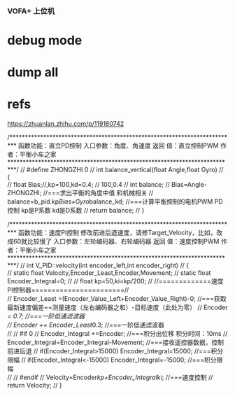### VOFA+ 上位机


# debug mode

# dump all 

# refs
https://zhuanlan.zhihu.com/p/119160742


/**************************************************************************
函数功能：直立PD控制
入口参数：角度、角速度
返回  值：直立控制PWM
作    者：平衡小车之家
**************************************************************************/
// #define ZHONGZHI 0
// int balance_vertical(float Angle,float Gyro)
// {  
//    float Bias;//,kp=100,kd=0.4;    // 100,0.4
// 	 int balance;
// 	 Bias=Angle-ZHONGZHI;       //===求出平衡的角度中值 和机械相关
// 	 balance=b_pid.kp*Bias+Gyro*balance_kd;   //===计算平衡控制的电机PWM  PD控制   kp是P系数 kd是D系数 
// 	 return balance;
// }

/**************************************************************************
函数功能：速度PI控制 修改前进后退速度，请修Target_Velocity，比如，改成60就比较慢了
入口参数：左轮编码器、右轮编码器
返回  值：速度控制PWM
作    者：平衡小车之家
**************************************************************************/
// int V_PID::velocity(int encoder_left,int encoder_right)
// {  
//     static float Velocity,Encoder_Least,Encoder,Movement;
// 	  static float Encoder_Integral=0;
// 	  // float kp=50,ki=kp/200;
// 	  //=============速度PI控制器=======================//	
// 		Encoder_Least =(Encoder_Value_Left+Encoder_Value_Right)-0;                    //===获取最新速度偏差==测量速度（左右编码器之和）-目标速度（此处为零） 
// 		Encoder *= 0.7;		                                                //===一阶低通滤波器       
// 		Encoder += Encoder_Least*0.3;	                                    //===一阶低通滤波器    
//     // #if 0
// 		Encoder_Integral +=Encoder;                                       //===积分出位移 积分时间：10ms
// 		Encoder_Integral=Encoder_Integral-Movement;                       //===接收遥控器数据，控制前进后退
// 		if(Encoder_Integral>15000)  	Encoder_Integral=15000;             //===积分限幅
// 		if(Encoder_Integral<-15000) 	Encoder_Integral=-15000;            //===积分限幅	
//     // #endif
// 		Velocity=Encoder*kp+Encoder_Integral*ki;                          //===速度控制	
// 		return Velocity;
// }